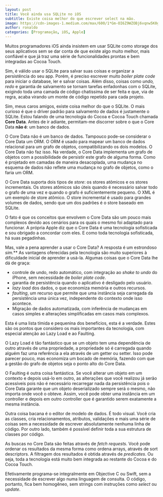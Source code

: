 ```yaml
---
layout: post
title: Você ainda usa SQLite no iOS
subtitle: Existe coisa melhor do que escrever select na mão.
image: https://cdn-images-1.medium.com/max/600/1*Gm-OI6Z9WZOBj6vqnw5K0g.png
author: ronaldo
categories: [Programação, iOS, Apple]
---
```


Muitos programadores iOS ainda insistem em usar SQLite como storage
dos seus aplicativos sem se dar conta de que existe algo muito melhor,
mais confiável e que já traz uma série de funcionalidades prontas e
bem integradas ao Cocoa Touch.

Sim, é válido usar o SQLite para salvar suas coisas e organizar a
persistência do seu app. Porém, é preciso escrever muito *boiler
plate* *code* para iniciar o database, ler e salvar coisas. Além
disso, coisas como *undo, redo* e garantia de salvamento se tornam
tarefas enfadonhas com o SQLite, exigindo toda uma camada de código
chatíssima de ser feita e que, via de regra, acaba virando um monte de
código repetido para cada projeto.

Sim, meus caros amigos, existe coisa melhor do que o SQLite. O mais
curioso é que o driver padrão para salvamento de dados é justamente o
SQLite. Estou falando de uma tecnologia do Cocoa e Cocoa Touch chamada
**Core Data**. Antes de ir adiante, permitam-me discorrer sobre o que
o Core Data **não é**: um banco de dados.

O Core Data não é um banco de dados. Tampouco pode-se considerar o
Core Data um ORM. O ORM é usado para mapear um banco de dados
relacional para um grafo de objetos, compatibilizando os dois
modelos. O Core Data não faz isso. Na verdade, o Core Data implementa
um grafo de objetos com a possibilidade de persistir este grafo de
alguma forma. Como é projetado em camadas de maneira desacoplada, uma
mudança no esquema de dados não reflete uma mudança no grafo de
objetos, como o faria um ORM.

O Core Data suporta dois tipos de *store*: os stores atômicos e os
stores incrementais. Os stores atômicos são úteis quando é necessário
salvar todo o grafo de uma vez e quando o grafo é suficientemente
pequeno. O XML é um exemplo de store atômico. O store incremental é
usado para grandes volumes de dados, sendo que um dos padrões é o
store baseado em SQLite.

O fato é que os conceitos que envolvem o Core Data são um pouco mais
complexos devido aos cenários para os quais o mesmo foi adaptado para
funcionar. A própria Apple diz que o Core Data é uma tecnologia
sofisticada e sou obrigado a concordar com eles. E como toda
tecnologia sofisticada, há suas pegadinhas.

Mas, vale a pena aprender a usar o Core Data? A resposta é um
estrondoso **sim*.*** As vantagens oferecidas pela tecnologia são
muito superiores à dificuldade inicial de aprender a usá-la. Algumas
coisas que o Core Data lhe dá de graça:

- controle de undo, redo automático, com integração ao *shake to undo*
    do iPhone, sem necessidade de *boiler plate code*.
- garantia de persistência quando o aplicativo é desligado pelo
  usuário.
- *lazy load* dos dados, o que economiza memória e outros recursos.
- *faulting*, um recurso que permite que uma instância seja carregada
  da persistência uma única vez, independente do contexto onde isso
  acontece.
- Migração de dados automatizada, com inferência de mudanças em casos
  simples e alterações simplificadas em casos mais complexos.

Esta é uma lista tímida e pequenina dos benefícios, esta é a verdade.
Estes são os pontos que considero os mais importantes da tecnologia,
com especial atenção ao Lazy Load e ao Faulting.

O Lazy Load é tão fantástico que se um objeto tem uma dependência de
outro através de uma propriedade, a propriedade só é carregada quando
alguém faz uma referência a ela através de um getter ou setter. Isso
pode parecer pouco, mas economiza um bocado de memória, fazendo com
que a gestão do grafo de objetos seja o ponto alto do Core Data.

O Faulting é outra coisa fantástica. Se você alterar um objeto em um
contexto e depois usá-lo em outro, as alterações que você realizou já
serão acessíveis pois não é necessário recarregar nada da persistência
pois o Core Data garante que um objeto deserializado sempre será o
mesmo, não importa onde você o obteve. Assim, você pode obter uma
instância em um controller e depois em outro controller que é
garantido serem exatamente a mesma instância.

Outra coisa bacana é o editor de modelo de dados. É todo visual. Você
cria as classes, cria relacionamentos, atributos, validações e mais
uma série de coisas sem a necessidade de escrever absolutamente
nenhuma linha de código. Por outro lado, também é possível definir
toda a sua estrutura de classes por código.

As buscas no Core Data são feitas através de *fetch requests.* Você
pode ordenar os resultados da mesma forma como ordena arrays, através
de sort descriptors. A filtragem dos resultados é obtida através de
*predicates*. Ou seja, toda a tecnologia está muito bem integrada ao
restante do Cocoa e do Cocoa Touch.

Efetivamente programa-se integralmente em Objective C ou Swift, sem a
necessidade de escrever algo numa linguagem de consulta. O código,
portanto, fica bem homogêneo, sem strings com instruções como *select*
ou *update*.
